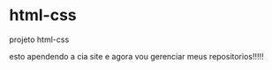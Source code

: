 # html-css
 projeto html-css

esto apendendo a cia site e agora vou gerenciar meus repositorios!!!!!